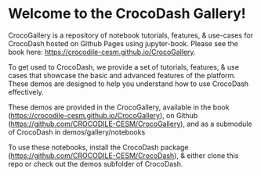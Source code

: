 # Welcome to the CrocoDash Gallery!

CrocoGallery is a repository of notebook tutorials, features, & use-cases for CrocoDash hosted on Github Pages using jupyter-book. Please see the book here: https://crocodile-cesm.github.io/CrocoGallery.

To get used to CrocoDash, we provide a set of tutorials, features, & use cases that showcase the basic and advanced features of the platform. These demos are designed to help you understand how to use CrocoDash effectively.

These demos are provided in the CrocoGallery, available in the book (https://crocodile-cesm.github.io/CrocoGallery), on Github (https://github.com/CROCODILE-CESM/CrocoGallery), and as a submodule of CrocoDash in demos/gallery/notebooks

To use these notebooks, install the CrocoDash package (https://github.com/CROCODILE-CESM/CrocoDash), & either clone this repo or check out the demos subfolder of CrocoDash.